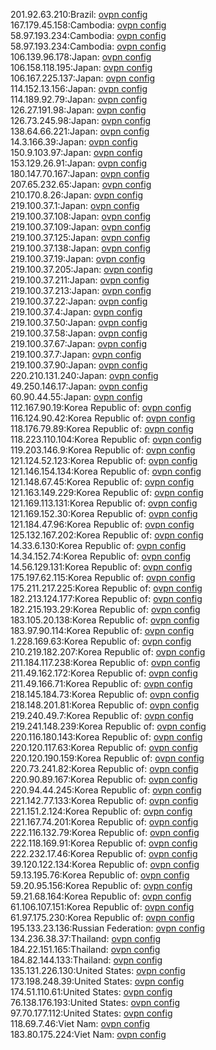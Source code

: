 201.92.63.210:Brazil: [ovpn config](vpn/201_92_63_210.ovpn)  
167.179.45.158:Cambodia: [ovpn config](vpn/167_179_45_158.ovpn)  
58.97.193.234:Cambodia: [ovpn config](vpn/58_97_193_234.ovpn)  
58.97.193.234:Cambodia: [ovpn config](vpn/58_97_193_234.ovpn)  
106.139.96.178:Japan: [ovpn config](vpn/106_139_96_178.ovpn)  
106.158.118.195:Japan: [ovpn config](vpn/106_158_118_195.ovpn)  
106.167.225.137:Japan: [ovpn config](vpn/106_167_225_137.ovpn)  
114.152.13.156:Japan: [ovpn config](vpn/114_152_13_156.ovpn)  
114.189.92.79:Japan: [ovpn config](vpn/114_189_92_79.ovpn)  
126.27.191.98:Japan: [ovpn config](vpn/126_27_191_98.ovpn)  
126.73.245.98:Japan: [ovpn config](vpn/126_73_245_98.ovpn)  
138.64.66.221:Japan: [ovpn config](vpn/138_64_66_221.ovpn)  
14.3.166.39:Japan: [ovpn config](vpn/14_3_166_39.ovpn)  
150.9.103.97:Japan: [ovpn config](vpn/150_9_103_97.ovpn)  
153.129.26.91:Japan: [ovpn config](vpn/153_129_26_91.ovpn)  
180.147.70.167:Japan: [ovpn config](vpn/180_147_70_167.ovpn)  
207.65.232.65:Japan: [ovpn config](vpn/207_65_232_65.ovpn)  
210.170.8.26:Japan: [ovpn config](vpn/210_170_8_26.ovpn)  
219.100.37.1:Japan: [ovpn config](vpn/219_100_37_1.ovpn)  
219.100.37.108:Japan: [ovpn config](vpn/219_100_37_108.ovpn)  
219.100.37.109:Japan: [ovpn config](vpn/219_100_37_109.ovpn)  
219.100.37.125:Japan: [ovpn config](vpn/219_100_37_125.ovpn)  
219.100.37.138:Japan: [ovpn config](vpn/219_100_37_138.ovpn)  
219.100.37.19:Japan: [ovpn config](vpn/219_100_37_19.ovpn)  
219.100.37.205:Japan: [ovpn config](vpn/219_100_37_205.ovpn)  
219.100.37.211:Japan: [ovpn config](vpn/219_100_37_211.ovpn)  
219.100.37.213:Japan: [ovpn config](vpn/219_100_37_213.ovpn)  
219.100.37.22:Japan: [ovpn config](vpn/219_100_37_22.ovpn)  
219.100.37.4:Japan: [ovpn config](vpn/219_100_37_4.ovpn)  
219.100.37.50:Japan: [ovpn config](vpn/219_100_37_50.ovpn)  
219.100.37.58:Japan: [ovpn config](vpn/219_100_37_58.ovpn)  
219.100.37.67:Japan: [ovpn config](vpn/219_100_37_67.ovpn)  
219.100.37.7:Japan: [ovpn config](vpn/219_100_37_7.ovpn)  
219.100.37.90:Japan: [ovpn config](vpn/219_100_37_90.ovpn)  
220.210.131.240:Japan: [ovpn config](vpn/220_210_131_240.ovpn)  
49.250.146.17:Japan: [ovpn config](vpn/49_250_146_17.ovpn)  
60.90.44.55:Japan: [ovpn config](vpn/60_90_44_55.ovpn)  
112.167.90.19:Korea Republic of: [ovpn config](vpn/112_167_90_19.ovpn)  
116.124.90.42:Korea Republic of: [ovpn config](vpn/116_124_90_42.ovpn)  
118.176.79.89:Korea Republic of: [ovpn config](vpn/118_176_79_89.ovpn)  
118.223.110.104:Korea Republic of: [ovpn config](vpn/118_223_110_104.ovpn)  
119.203.146.9:Korea Republic of: [ovpn config](vpn/119_203_146_9.ovpn)  
121.124.52.123:Korea Republic of: [ovpn config](vpn/121_124_52_123.ovpn)  
121.146.154.134:Korea Republic of: [ovpn config](vpn/121_146_154_134.ovpn)  
121.148.67.45:Korea Republic of: [ovpn config](vpn/121_148_67_45.ovpn)  
121.163.149.229:Korea Republic of: [ovpn config](vpn/121_163_149_229.ovpn)  
121.169.113.131:Korea Republic of: [ovpn config](vpn/121_169_113_131.ovpn)  
121.169.152.30:Korea Republic of: [ovpn config](vpn/121_169_152_30.ovpn)  
121.184.47.96:Korea Republic of: [ovpn config](vpn/121_184_47_96.ovpn)  
125.132.167.202:Korea Republic of: [ovpn config](vpn/125_132_167_202.ovpn)  
14.33.6.130:Korea Republic of: [ovpn config](vpn/14_33_6_130.ovpn)  
14.34.152.74:Korea Republic of: [ovpn config](vpn/14_34_152_74.ovpn)  
14.56.129.131:Korea Republic of: [ovpn config](vpn/14_56_129_131.ovpn)  
175.197.62.115:Korea Republic of: [ovpn config](vpn/175_197_62_115.ovpn)  
175.211.217.225:Korea Republic of: [ovpn config](vpn/175_211_217_225.ovpn)  
182.213.124.177:Korea Republic of: [ovpn config](vpn/182_213_124_177.ovpn)  
182.215.193.29:Korea Republic of: [ovpn config](vpn/182_215_193_29.ovpn)  
183.105.20.138:Korea Republic of: [ovpn config](vpn/183_105_20_138.ovpn)  
183.97.90.114:Korea Republic of: [ovpn config](vpn/183_97_90_114.ovpn)  
1.228.169.63:Korea Republic of: [ovpn config](vpn/1_228_169_63.ovpn)  
210.219.182.207:Korea Republic of: [ovpn config](vpn/210_219_182_207.ovpn)  
211.184.117.238:Korea Republic of: [ovpn config](vpn/211_184_117_238.ovpn)  
211.49.162.172:Korea Republic of: [ovpn config](vpn/211_49_162_172.ovpn)  
211.49.166.71:Korea Republic of: [ovpn config](vpn/211_49_166_71.ovpn)  
218.145.184.73:Korea Republic of: [ovpn config](vpn/218_145_184_73.ovpn)  
218.148.201.81:Korea Republic of: [ovpn config](vpn/218_148_201_81.ovpn)  
219.240.49.7:Korea Republic of: [ovpn config](vpn/219_240_49_7.ovpn)  
219.241.148.239:Korea Republic of: [ovpn config](vpn/219_241_148_239.ovpn)  
220.116.180.143:Korea Republic of: [ovpn config](vpn/220_116_180_143.ovpn)  
220.120.117.63:Korea Republic of: [ovpn config](vpn/220_120_117_63.ovpn)  
220.120.190.159:Korea Republic of: [ovpn config](vpn/220_120_190_159.ovpn)  
220.73.241.82:Korea Republic of: [ovpn config](vpn/220_73_241_82.ovpn)  
220.90.89.167:Korea Republic of: [ovpn config](vpn/220_90_89_167.ovpn)  
220.94.44.245:Korea Republic of: [ovpn config](vpn/220_94_44_245.ovpn)  
221.142.77.133:Korea Republic of: [ovpn config](vpn/221_142_77_133.ovpn)  
221.151.2.124:Korea Republic of: [ovpn config](vpn/221_151_2_124.ovpn)  
221.167.74.201:Korea Republic of: [ovpn config](vpn/221_167_74_201.ovpn)  
222.116.132.79:Korea Republic of: [ovpn config](vpn/222_116_132_79.ovpn)  
222.118.169.91:Korea Republic of: [ovpn config](vpn/222_118_169_91.ovpn)  
222.232.17.46:Korea Republic of: [ovpn config](vpn/222_232_17_46.ovpn)  
39.120.122.134:Korea Republic of: [ovpn config](vpn/39_120_122_134.ovpn)  
59.13.195.76:Korea Republic of: [ovpn config](vpn/59_13_195_76.ovpn)  
59.20.95.156:Korea Republic of: [ovpn config](vpn/59_20_95_156.ovpn)  
59.21.68.164:Korea Republic of: [ovpn config](vpn/59_21_68_164.ovpn)  
61.106.107.151:Korea Republic of: [ovpn config](vpn/61_106_107_151.ovpn)  
61.97.175.230:Korea Republic of: [ovpn config](vpn/61_97_175_230.ovpn)  
195.133.23.136:Russian Federation: [ovpn config](vpn/195_133_23_136.ovpn)  
134.236.38.37:Thailand: [ovpn config](vpn/134_236_38_37.ovpn)  
184.22.151.165:Thailand: [ovpn config](vpn/184_22_151_165.ovpn)  
184.82.144.133:Thailand: [ovpn config](vpn/184_82_144_133.ovpn)  
135.131.226.130:United States: [ovpn config](vpn/135_131_226_130.ovpn)  
173.198.248.39:United States: [ovpn config](vpn/173_198_248_39.ovpn)  
174.51.110.61:United States: [ovpn config](vpn/174_51_110_61.ovpn)  
76.138.176.193:United States: [ovpn config](vpn/76_138_176_193.ovpn)  
97.70.177.112:United States: [ovpn config](vpn/97_70_177_112.ovpn)  
118.69.7.46:Viet Nam: [ovpn config](vpn/118_69_7_46.ovpn)  
183.80.175.224:Viet Nam: [ovpn config](vpn/183_80_175_224.ovpn)  
